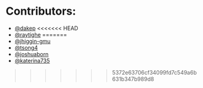# Contributors:

- [@dakep](https://github.com/dakep)
<<<<<<< HEAD
- [@raytighe](https://github.com/raytighe)
=======
- [@jhiggin-gmu](https://github.com/jhiggin-gmu)
- [@tsong4](https://github.com/tsong4)
- [@joshuaborn](https://github.com/joshuaborn)
- [@katerina735](https://github.com/katerina735)
>>>>>>> 5372e63706cf34099fd7c549a6b631b347b989d8
